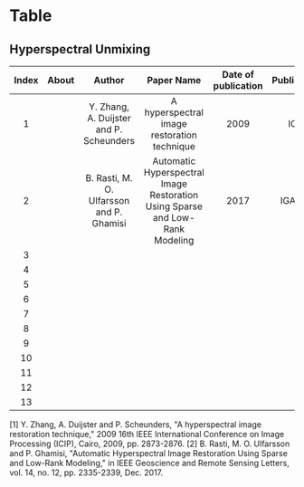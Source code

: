 # Table
## Hyperspectral Unmixing

|Index|About|Author|Paper Name| Date of publication| Publication|Update time|Link|
|:---:|:----:|:----:|:---:|:--:|:--:|:---:|:--:|
|  1   |      |   Y. Zhang, A. Duijster and P. Scheunders   |  A hyperspectral image restoration technique   |  2009  |ICIP |  2018/10/4 |[Link](https://ieeexplore.ieee.org/document/5414587)|
|  2   |      |  B. Rasti, M. O. Ulfarsson and P. Ghamisi    |  Automatic Hyperspectral Image Restoration Using Sparse and Low-Rank Modeling   |  2017  | IGARSS |2018/10/4|[Link](https://ieeexplore.ieee.org/document/8098642)|
|  3   |      |      |     |    |    |||
|  4   |      |      |     |    |    |||
|  5   |      |      |     |    |    |||
|  6   |      |      |     |    |    |||
|  7   |      |      |     |    |    |||
|  8   |      |      |     |    |    |||
|  9   |      |      |     |    |    |||
|  10  |      |      |     |    |    |||
|  11  |      |      |     |    |    |||
|  12  |      |      |     |    |    |||
|  13  |      |      |     |    |    ||||


[1] Y. Zhang, A. Duijster and P. Scheunders, "A hyperspectral image restoration technique," 2009 16th IEEE International Conference on Image Processing (ICIP), Cairo, 2009, pp. 2873-2876.
[2] B. Rasti, M. O. Ulfarsson and P. Ghamisi, "Automatic Hyperspectral Image Restoration Using Sparse and Low-Rank Modeling," in IEEE Geoscience and Remote Sensing Letters, vol. 14, no. 12, pp. 2335-2339, Dec. 2017.

